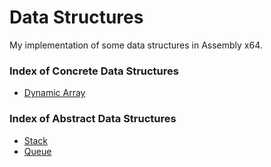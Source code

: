 # Data Structures

My implementation of some data structures in Assembly x64.

### Index of Concrete Data Structures
- [Dynamic Array](./concrete/dynamic_array)

### Index of Abstract Data Structures
- [Stack](./stack)
- [Queue](./queue)
